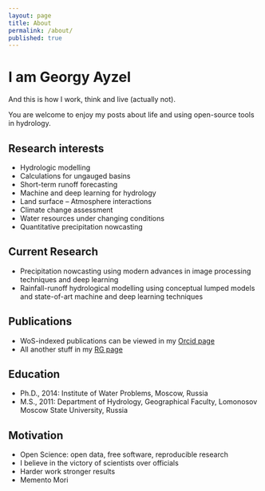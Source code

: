 ```yaml
---
layout: page
title: About
permalink: /about/
published: true
---
```


# I am Georgy Ayzel

And this is how I work, think and live (actually not).

You are welcome to enjoy my posts about life and using open-source tools in hydrology.


## Research interests

* Hydrologic modelling
* Calculations for ungauged basins
* Short-term runoff forecasting
* Machine and deep learning for hydrology
* Land surface – Atmosphere interactions
* Climate change assessment
* Water resources under changing conditions
* Quantitative precipitation nowcasting

## Current Research

* Precipitation nowcasting using modern advances in image processing techniques and deep learning
* Rainfall-runoff hydrological modelling using conceptual lumped models and state-of-art machine and deep learning techniques

## Publications

* WoS-indexed publications can be viewed in my [Orcid page](https://orcid.org/0000-0001-5608-9110)
* All another stuff in my [RG page](https://www.researchgate.net/profile/Georgy_Ayzel)

## Education

* Ph.D., 2014: Institute of Water Problems, Moscow, Russia
* M.S., 2011: Department of Hydrology, Geographical Faculty, Lomonosov Moscow State University, Russia

## Motivation

* Open Science: open data, free software, reproducible research
* I believe in the victory of scientists over officials
* Harder work stronger results
* Memento Mori

